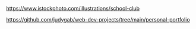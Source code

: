 https://www.istockphoto.com/illustrations/school-club

https://github.com/judygab/web-dev-projects/tree/main/personal-portfolio
